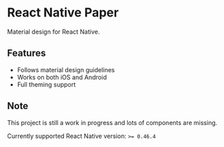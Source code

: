 React Native Paper
==================

Material design for React Native.

## Features

- Follows material design guidelines
- Works on both iOS and Android
- Full theming support

## Note

This project is still a work in progress and lots of components are missing.

Currently supported React Native version: `>= 0.46.4`
